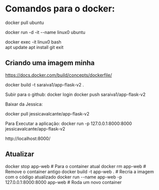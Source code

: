 # Comandos para o docker:

docker pull ubuntu

docker run -d -it --name linux0 ubuntu

docker exec -it linux0 bash  
    apt update
    apt install git
    exit

## Criando uma imagem minha

https://docs.docker.com/build/concepts/dockerfile/

docker build -t saraiva1/app-flask-v2 .

Subir para o github: 
    docker login
    docker push saraiva1/app-flask-v2 


Baixar da Jessica:

docker pull jessicavalcante/app-flask-v2

Para Executar a aplicação:
docker run -p 127.0.0.1:8000:8000 jessicavalcante/app-flask-v2

http://localhost:8000/

## Atualizar

docker stop app-web        # Para o container atual
docker rm app-web          # Remove o container antigo
docker build -t app-web .  # Recria a imagem com o código atualizado
docker run --name app-web -p 127.0.0.1:8000:8000 app-web  # Roda um novo container
